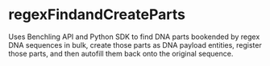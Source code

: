 # regexFindandCreateParts
Uses Benchling API and Python SDK to find DNA parts bookended by regex DNA sequences in bulk, create those parts as DNA payload entities, register those parts, and then autofill them back onto the original sequence.
